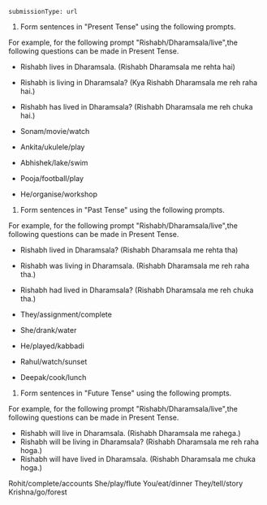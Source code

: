 ```ngMeta
submissionType: url
```
1. Form sentences in "Present Tense" using the following prompts.

For example, for the following prompt "Rishabh/Dharamsala/live",the following questions can be made in Present Tense.
- Rishabh lives in Dharamsala. (Rishabh Dharamsala me rehta hai)
- Rishabh is living in Dharamsala? (Kya Rishabh Dharamsala me reh raha hai.)
- Rishabh has lived in Dharamsala? (Rishabh Dharamsala me reh chuka hai.)

- Sonam/movie/watch
- Ankita/ukulele/play
- Abhishek/lake/swim
- Pooja/football/play
- He/organise/workshop

1. Form sentences in "Past Tense" using the following prompts.

For example, for the following prompt "Rishabh/Dharamsala/live",the following questions can be made in Present Tense.
- Rishabh lived in Dharamsala? (Rishabh Dharamsala me rehta tha)
- Rishabh was living in Dharamsala. (Rishabh Dharamsala me reh raha tha.)
- Rishabh had lived in Dharamsala? (Rishabh Dharamsala me reh chuka tha.)

- They/assignment/complete
- She/drank/water
- He/played/kabbadi
- Rahul/watch/sunset
- Deepak/cook/lunch

1. Form sentences in "Future Tense" using the following prompts.


For example, for the following prompt "Rishabh/Dharamsala/live",the following questions can be made in Present Tense.
- Rishabh will live in Dharamsala. (Rishabh Dharamsala me rahega.)
- Rishabh will be living in Dharamsala? (Rishabh Dharamsala me reh raha hoga.)
- Rishabh will have lived in Dharamsala. (Rishabh Dharamsala me chuka hoga.)

Rohit/complete/accounts
She/play/flute
You/eat/dinner
They/tell/story
Krishna/go/forest